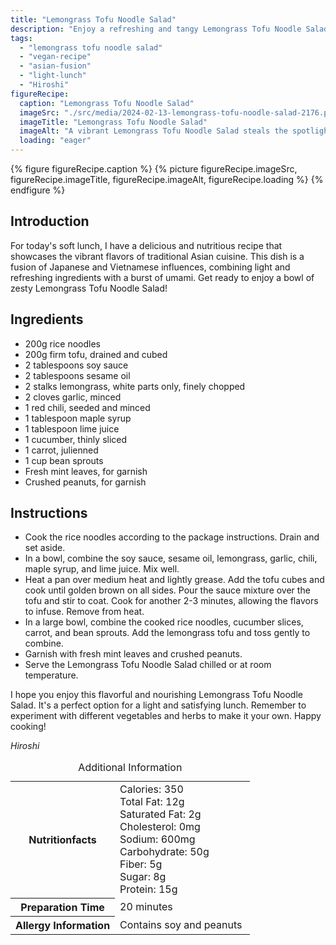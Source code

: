 ```yaml
---
title: "Lemongrass Tofu Noodle Salad"
description: "Enjoy a refreshing and tangy Lemongrass Tofu Noodle Salad, combining the flavors of Japan and Vietnam. This vegan dish is light, nutritious, and bursting with vibrant Asian flavors."
tags:
  - "lemongrass tofu noodle salad"
  - "vegan-recipe"
  - "asian-fusion"
  - "light-lunch"
  - "Hiroshi"
figureRecipe: 
  caption: "Lemongrass Tofu Noodle Salad"
  imageSrc: "./src/media/2024-02-13-lemongrass-tofu-noodle-salad-2176.png"
  imageTitle: "Lemongrass Tofu Noodle Salad"
  imageAlt: "A vibrant Lemongrass Tofu Noodle Salad steals the spotlight on a simple table, inviting viewers to savor its tangy and revitalizing flavors."
  loading: "eager"
---
```


{% figure figureRecipe.caption %}
{% picture figureRecipe.imageSrc, figureRecipe.imageTitle, figureRecipe.imageAlt, figureRecipe.loading %}
{% endfigure %}

## Introduction

For today's soft lunch, I have a delicious and nutritious recipe that showcases the vibrant flavors of traditional Asian cuisine. This dish is a fusion of Japanese and Vietnamese influences, combining light and refreshing ingredients with a burst of umami. Get ready to enjoy a bowl of zesty Lemongrass Tofu Noodle Salad!

## Ingredients

- 200g rice noodles
- 200g firm tofu, drained and cubed
- 2 tablespoons soy sauce
- 2 tablespoons sesame oil
- 2 stalks lemongrass, white parts only, finely chopped
- 2 cloves garlic, minced
- 1 red chili, seeded and minced
- 1 tablespoon maple syrup
- 1 tablespoon lime juice
- 1 cucumber, thinly sliced
- 1 carrot, julienned
- 1 cup bean sprouts
- Fresh mint leaves, for garnish
- Crushed peanuts, for garnish

## Instructions

- Cook the rice noodles according to the package instructions. Drain and set aside.
- In a bowl, combine the soy sauce, sesame oil, lemongrass, garlic, chili, maple syrup, and lime juice. Mix well.
- Heat a pan over medium heat and lightly grease. Add the tofu cubes and cook until golden brown on all sides. Pour the sauce mixture over the tofu and stir to coat. Cook for another 2-3 minutes, allowing the flavors to infuse. Remove from heat.
- In a large bowl, combine the cooked rice noodles, cucumber slices, carrot, and bean sprouts. Add the lemongrass tofu and toss gently to combine.
- Garnish with fresh mint leaves and crushed peanuts.
- Serve the Lemongrass Tofu Noodle Salad chilled or at room temperature.

I hope you enjoy this flavorful and nourishing Lemongrass Tofu Noodle Salad. It's a perfect option for a light and satisfying lunch. Remember to experiment with different vegetables and herbs to make it your own. Happy cooking!

*Hiroshi*

<table><caption class='sr-only'>Additional Information</caption><tr><th>Nutritionfacts</th><td>Calories: 350<br />
Total Fat: 12g<br />
Saturated Fat: 2g<br />
Cholesterol: 0mg<br />
Sodium: 600mg<br />
Carbohydrate: 50g<br />
Fiber: 5g<br />
Sugar: 8g<br />
Protein: 15g&nbsp;</td></tr><tr><th>Preparation Time</th><td>20 minutes&nbsp;</td></tr><tr><th>Allergy Information</th><td>Contains soy and peanuts&nbsp;</td></tr></table>

